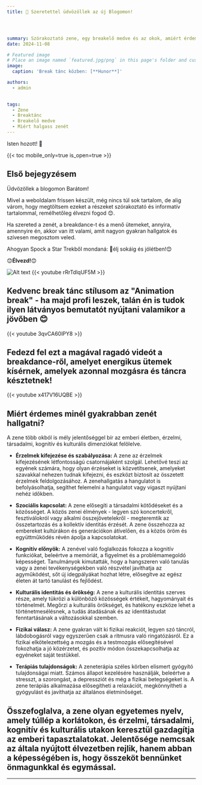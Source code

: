 ```yaml
---
title: 🎉 Szeretettel üdvözöllek az új Blogomon!




summary: Szórakoztató zene, egy breakelő medve és az okok, amiért érdemes minél gyakrabban élvezni a zenét.🤩
date: 2024-11-08

# Featured image
# Place an image named `featured.jpg/png` in this page's folder and customize its options here.
image:
  caption: 'Break tánc közben: [**Hunor**]'

authors:
  - admin
  

tags:
  - Zene
  - Breaktánc
  - Breakelő medve
  - Miért halgass zenét
---
```


Isten hozott! 👋

{{< toc mobile_only=true is_open=true >}}

## Első bejegyzésem

Üdvözöllek a blogomon Barátom!

Mivel a weboldalam frissen készült, még nincs túl sok tartalom, de alig várom, hogy megtöltsem ezeket a részeket szórakoztató és informatív tartalommal, remélhetőleg élvezni fogod 😊.

Ha szereted a zenét, a breakdance-t és a menő ütemeket, annyira, amennyire én, akkor van itt valami, amit nagyon gyakran hallgatok és szívesen megosztom veled. 

Ahogyan Spock a Star Trekből mondaná: 🖖élj sokáig és jólétben!😊

😊**Élvezd!**😊


![Alt text](/hu/post/get-started/bear.gif)
{{< youtube rRrTdlqUF5M >}}

## Kedvenc break tánc stílusom az "Animation break" - ha majd profi leszek, talán én is tudok ilyen látványos bemutatót nyújtani valamikor a jövőben 😊

{{< youtube 3qvCA60lPY8 >}}

## Fedezd fel ezt a magával ragadó videót a breakdance-ről, amelyet energikus ütemek kísérnek, amelyek azonnal mozgásra és táncra késztetnek!

{{< youtube x417V16UQBE >}}

## Miért érdemes minél gyakrabban zenét hallgatni?

A zene több okból is mély jelentőséggel bír az emberi életben, érzelmi, társadalmi, kognitív és kulturális dimenziókat felölelve.

- **Érzelmek kifejezése és szabályozása:** A zene az érzelmek kifejezésének létfontosságú csatornájaként szolgál. Lehetővé teszi az egyének számára, hogy olyan érzéseket is közvetítsenek, amelyeket szavakkal nehezen tudnak kifejezni, és eszközt biztosít az összetett érzelmek feldolgozásához. A zenehallgatás a hangulatot is befolyásolhatja, segíthet felemelni a hangulatot vagy vigaszt nyújtani nehéz időkben.

- **Szociális kapcsolat:** A zene elősegíti a társadalmi kötődéseket és a közösséget. A közös zenei élmények - legyen szó koncertekről, fesztiválokról vagy alkalmi összejövetelekről - megteremtik az összetartozás és a kollektív identitás érzését. A zene összehozza az embereket kultúrákon és generációkon átívelően, és a közös öröm és együttműködés révén ápolja a kapcsolatokat.

- **Kognitív előnyök:** A zenével való foglalkozás fokozza a kognitív funkciókat, beleértve a memóriát, a figyelmet és a problémamegoldó képességet. Tanulmányok kimutatták, hogy a hangszeren való tanulás vagy a zenei tevékenységekben való részvétel javíthatja az agyműködést, sőt új idegpályákat hozhat létre, elősegítve az egész életen át tartó tanulást és fejlődést.

- **Kulturális identitás és örökség:** A zene a kulturális identitás szerves része, amely tükrözi a különböző közösségek értékeit, hagyományait és történelmét. Megőrzi a kulturális örökséget, és hatékony eszköze lehet a történetmesélésnek, a tudás átadásának és az identitástudat fenntartásának a változásokkal szemben.

- **Fizikai válasz:** A zene gyakran vált ki fizikai reakciót, legyen szó táncról, lábdobogásról vagy egyszerűen csak a ritmusra való ringatózásról. Ez a fizikai elkötelezettség a mozgás és a testmozgás elősegítésével fokozhatja a jó közérzetet, és pozitív módon összekapcsolhatja az egyéneket saját testükkel.

- **Terápiás tulajdonságok:** A zeneterápia széles körben elismert gyógyító tulajdonságai miatt. Számos állapot kezelésére használják, beleértve a stresszt, a szorongást, a depressziót és még a fizikai betegségeket is. A zene terápiás alkalmazása elősegítheti a relaxációt, megkönnyítheti a gyógyulást és javíthatja az általános életminőséget.

## Összefoglalva, a zene olyan egyetemes nyelv, amely túllép a korlátokon, és érzelmi, társadalmi, kognitív és kulturális utakon keresztül gazdagítja az emberi tapasztalatokat. Jelentősége nemcsak az általa nyújtott élvezetben rejlik, hanem abban a képességében is, hogy összeköt bennünket önmagunkkal és egymással.

---

